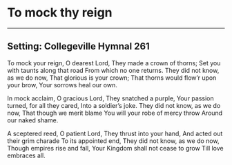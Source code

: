 # To mock thy reign

***

## Setting: Collegeville Hymnal 261

To mock your reign, O dearest Lord,
They made a crown of thorns;
Set you with taunts along that road
From which no one returns.
They did not know, as we do now, 
That glorious is your crown;
That thorns would flow’r upon your brow,
Your sorrows heal our own.

In mock acclaim, O gracious Lord,
They snatched a purple,
Your passion turned, for all they cared,
Into a soldier’s joke.
They did not know, as we do now,
That though we merit blame
You will your robe of mercy throw
Around our naked shame.

A sceptered reed, O patient Lord,
They thrust into your hand,
And acted out their grim charade
To its appointed end,
They did not know, as we do now,
Though empires rise and fall,
Your Kingdom shall not cease to grow
Till love embraces all.